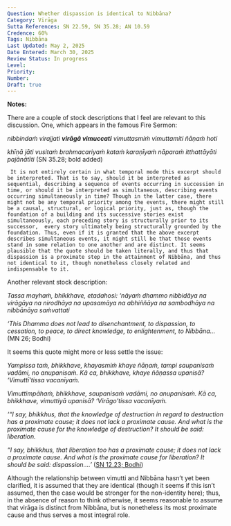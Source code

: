 ```yaml
---
Question: Whether dispassion is identical to Nibbāna?
Category: Virāga
Sutta References: SN 22.59, SN 35.28; AN 10.59
Credence: 60%
Tags: Nibbāna
Last Updated: May 2, 2025
Date Entered: March 30, 2025
Review Status: In progress
Level: 
Priority: 
Number: 
Draft: true
---
```


**Notes:**

There are a couple of stock descriptions that I feel are relevant to this discussion. One, which appears in the famous Fire Sermon:

*nibbindaṁ virajjati **virāgā vimuccati** vimuttasmiṁ vimuttamiti ñāṇaṁ hoti*

*khīṇā jāti vusitaṁ brahmacariyaṁ kataṁ karaṇīyaṁ nāparaṁ itthattāyāti pajānātīti* (SN 35.28; bold added)

     It is not entirely certain in what temporal mode this excerpt should be interpreted. That is to say, should it be interpreted as sequential, describing a sequence of events occurring in succession in time, or should it be interpreted as simultaneous, describing events occurring simultaneously in time? Though in the latter case, there might not be any temporal priority among the events, there might still be a causal, structural, or logical priority, just as, though the foundation of a building and its successive stories exist simultaneously, each preceding story is structurally prior to its successor,  every story ultimately being structurally grounded by the foundation. Thus, even if it is granted that the above excerpt describes simultaneous events, it might still be that those events stand in some relation to one another and are distinct. It seems plausible that the quote should be taken literally, and thus that dispassion is a proximate step in the attainment of Nibbāna, and thus not identical to it, though nonetheless closely related and indispensable to it.

Another relevant stock description:

*Tassa mayhaṁ, bhikkhave, etadahosi: ‘nāyaṁ dhammo nibbidāya na virāgāya na nirodhāya na upasamāya na abhiññāya na sambodhāya na nibbānāya saṁvattati*

*‘This Dhamma does not lead to disenchantment, to dispassion, to cessation, to peace, to direct knowledge, to enlightenment, to Nibbāna…*(MN 26; Bodhi)

It seems this quote might more or less settle the issue:

*Yampissa taṁ, bhikkhave, khayasmiṁ khaye ñāṇaṁ, tampi saupanisaṁ vadāmi, no anupanisaṁ. Kā ca, bhikkhave, khaye ñāṇassa upanisā? ‘Vimuttī’tissa vacanīyaṁ.* 

*Vimuttimpāhaṁ, bhikkhave, saupanisaṁ vadāmi, no anupanisaṁ. Kā ca, bhikkhave, vimuttiyā upanisā? ‘Virāgo’tissa vacanīyaṁ.*

*‘“I say, bhikkhus, that the knowledge of destruction in regard to destruction has a proximate cause; it does not lack a proximate cause. And what is the proximate cause for the knowledge of destruction? It should be said: liberation.*

*“I say, bhikkhus, that liberation too has a proximate cause; it does not lack a proximate cause. And what is the proximate cause for liberation? It should be said: dispassion….’* ([SN 12.23; Bodhi](https://suttacentral.net/sn12.23/en/bodhi?lang=en&reference=none&highlight=false))

Although the relationship between vimutti and Nibbāna hasn’t yet been clarified, it is assumed that they are identical (though it seems if this isn’t assumed, then the case would be stronger for the non-identity here); thus, in the absence of reason to think otherwise, it seems reasonable to assume that virāga is distinct from Nibbāna, but is nonetheless its most proximate cause and thus serves a most integral role.